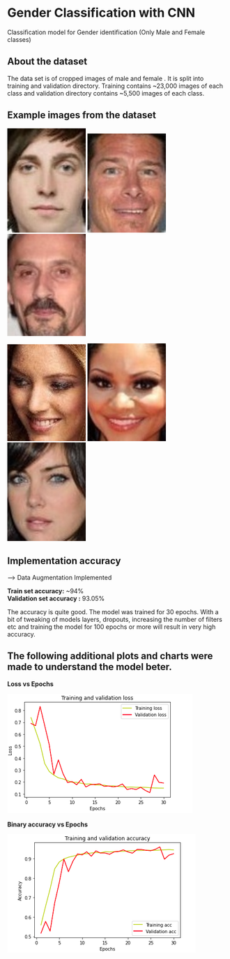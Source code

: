 # Gender Classification with CNN
Classification model for Gender identification (Only Male and Female classes)

## About the dataset
The data set is of cropped images of male and female . It is split into training and validation directory. Training contains ~23,000 images of each class and validation directory contains ~5,500 images of each class.

## Example images from the dataset
<img src="https://github.com/Siddharth-ct/Gender-Classification-with-CNN/blob/main/files/063581.jpg.jpg" width="180px"></img> 
<img src="https://github.com/Siddharth-ct/Gender-Classification-with-CNN/blob/main/files/063594.jpg.jpg" width="180px"></img> 
<img src="https://github.com/Siddharth-ct/Gender-Classification-with-CNN/blob/main/files/063595.jpg.jpg" width="180px"></img> 

<img src="https://github.com/Siddharth-ct/Gender-Classification-with-CNN/blob/main/files/113024.jpg.jpg" width="180px"></img> 
<img src="https://github.com/Siddharth-ct/Gender-Classification-with-CNN/blob/main/files/113027.jpg.jpg" width="180px"></img> 
<img src="https://github.com/Siddharth-ct/Gender-Classification-with-CNN/blob/main/files/113036.jpg.jpg" width="180px"></img> 



## Implementation accuracy
--> Data Augmentation Implemented

<b>Train set accuracy:</b> ~94%<br/>
<b>Validation set accuracy :</b> 93.05%<br/>

The accuracy is quite good. The model was trained for 30 epochs. With a bit of tweaking of models layers, dropouts, increasing the number of filters etc and training the model for 100 epochs or more will result in very high accuracy.

## The following additional plots and charts were made to understand the model beter.
<b>Loss vs Epochs</b>

<img src="https://github.com/Siddharth-ct/Gender-Classification-with-CNN/blob/main/files/Screenshot%20from%202022-06-27%2005-26-31.png">


<b>Binary accuracy vs Epochs</b>

<img src="https://github.com/Siddharth-ct/Gender-Classification-with-CNN/blob/main/files/Screenshot%20from%202022-06-27%2005-26-29.png">
